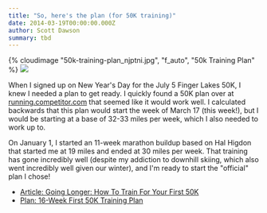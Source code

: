 ```yaml
---
title: "So, here's the plan (for 50K training)"
date: 2014-03-19T00:00:00.000Z
author: Scott Dawson
summary: tbd
---
```


{% cloudimage "50k-training-plan_njptni.jpg", "f_auto", "50k Training Plan" %}
<img src="/images/50k-training-plan.jpg?nf_resize=fit&w=300&h=400" />

When I signed up on New Year's Day for the July 5 Finger Lakes 50K, I knew I needed a plan to get ready. I quickly found a 50K plan over at [running.competitor.com](http://running.competitor.com/2014/01/training/going-longer-how-to-train-for-your-first-50k_61887) that seemed like it would work well. I calculated backwards that this plan would start the week of March 17 (this week!), but I would be starting at a base of 32-33 miles per week, which I also needed to work up to.

On January 1, I started an 11-week marathon buildup based on Hal Higdon that started me at 19 miles and ended at 30 miles per week. That training has gone incredibly well (despite my addiction to downhill skiing, which also went incredibly well given our winter), and I'm ready to start the "official" plan I chose!

- [Article: Going Longer: How To Train For Your First 50K](http://running.competitor.com/2014/01/training/going-longer-how-to-train-for-your-first-50k_61887#9Crx6roPZ0SLVejx.99)
- [Plan: 16-Week First 50K Training Plan](http://cdn.running.competitor.com/files/2012/11/46_nat_r1.pdf)
